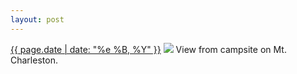 ```yaml
---
layout: post
---
```


<p>
  <time><a href="/375">{{ page.date | date: "%e %B, %Y" }}</a></time>
  <a href="/375"><img src="{{ site.assets_url }}/375.jpg"/></a>
  <span>View from campsite on Mt. Charleston.</span>
</p>
